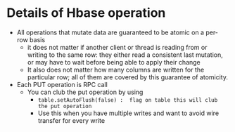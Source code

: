 # Details of Hbase operation
* All operations that mutate data are guaranteed to be atomic on a per-row basis
  * it does not matter if another client or thread is reading from or writing to the same row: they either read a consistent last mutation, or may have to wait before being able to apply their change
  * It also does not matter how many columns are written for the particular row; all of them are covered by this guarantee of atomicity.
* Each PUT operation is RPC call
  * You can club the put operation by using
    * ```table.setAutoFlush(false) :  flag on table this will club the put operation```
    * Use this when you have multiple writes and want to avoid wire transfer for every write